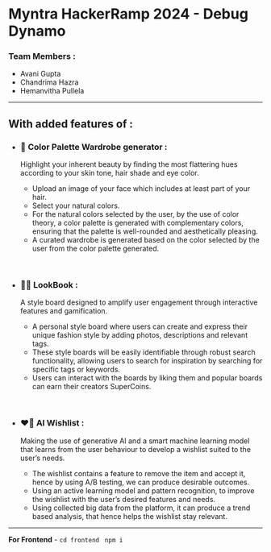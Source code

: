 ﻿# Myntra HackerRamp 2024 - Debug Dynamo
### Team Members : 
- Avani Gupta
- Chandrima Hazra
- Hemanvitha Pullela

<hr/>

## With added features of :

- ### 👗 <b>Color Palette Wardrobe generator :</b>

  Highlight your inherent beauty by finding the most flattering hues according to your skin tone, hair shade and eye color.
   - Upload an image of your face which includes at least part of your hair.
   - Select your natural colors.
   - For the natural colors selected by the user, by the use of color theory, a color palette is generated with complementary  colors, ensuring that the palette is well-rounded and aesthetically pleasing. 
   - A curated wardrobe is generated based on the color selected by the user from the color palette generated.
 
<br/>
 
- ### 📖👀 <b>LookBook :</b>

  A style board designed to amplify user engagement through interactive features and gamification.
    - A personal style board where users can create and express their unique fashion style by adding photos, descriptions and relevant tags.
    - These style boards will be easily identifiable through robust search functionality, allowing users to search for inspiration by searching for specific tags or keywords.
    - Users can interact with the boards by liking them and popular boards can earn their creators SuperCoins.

<br/>

- ### ❤️📃 <b>AI Wishlist :</b>

   Making the use of generative AI and a smart machine learning model that learns from the user behaviour to develop a wishlist suited to the user’s needs.
    - The wishlist contains a feature to remove the item and accept it, hence by using A/B testing, we can produce desirable outcomes.
    - Using an active learning model and pattern recognition, to improve the wishlist with the user’s desired features and needs.
    - Using collected big data from the platform, it can produce a trend based analysis, that hence helps the wishlist stay relevant.

<hr/>

**For Frontend** - `cd frontend` ` npm i`

